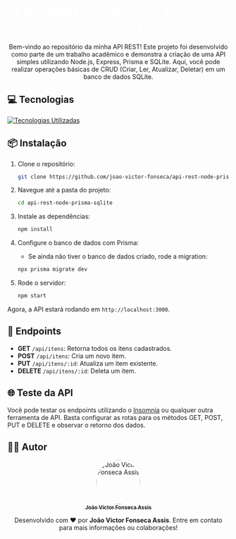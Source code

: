 <h1 align="center" style="color:white;">🚀 API REST com Node.js, Express e Prisma 🚀</h1>

<div align="center">
  <p>
      Bem-vindo ao repositório da minha API REST! Este projeto foi desenvolvido como parte de um trabalho acadêmico e demonstra a criação de uma API simples utilizando Node.js, Express, Prisma e SQLite. Aqui, você pode realizar operações básicas de CRUD (Criar, Ler, Atualizar, Deletar) em um banco de dados SQLite.
  </p>
</div>

<h2 align="left">💻 Tecnologias</h2>
<div align="left"> 
    <a href="#">
        <img src="https://skillicons.dev/icons?i=nodejs,express,prisma,sqlite&theme=dark" alt="Tecnologias Utilizadas" />
    </a> 
</div>

<h2 align="left">📦 Instalação</h2>

1. Clone o repositório:

   ```bash
   git clone https://github.com/joao-victor-fonseca/api-rest-node-prisma-sqlite.git
   ```

2. Navegue até a pasta do projeto:

   ```bash
   cd api-rest-node-prisma-sqlite
   ```

3. Instale as dependências:

   ```bash
   npm install
   ```

4. Configure o banco de dados com Prisma:

   - Se ainda não tiver o banco de dados criado, rode a migration:

   ```bash
   npx prisma migrate dev
   ```

5. Rode o servidor:
   ```bash
   npm start
   ```

Agora, a API estará rodando em `http://localhost:3000`.

<h2 align="left">🔧 Endpoints</h2>

- **GET** `/api/itens`: Retorna todos os itens cadastrados.
- **POST** `/api/itens`: Cria um novo item.
- **PUT** `/api/itens/:id`: Atualiza um item existente.
- **DELETE** `/api/itens/:id`: Deleta um item.

<h2 align="left">🌐 Teste da API</h2>

Você pode testar os endpoints utilizando o [Insomnia](https://insomnia.rest/) ou qualquer outra ferramenta de API. Basta configurar as rotas para os métodos GET, POST, PUT e DELETE e observar o retorno dos dados.

<h2 align="left">👨‍💻 Autor</h2>

<p align="center"> <a href="https://github.com/joao-victor-fonseca" target="_blank"> <img style="border-radius:50%" src="https://avatars.githubusercontent.com/u/84512746?v=4" width="100px;" alt="João Victor Fonseca Assis" /> <br /> <sub><b>João Victor Fonseca Assis</b></sub> </a> </p> <p align="center"> Desenvolvido com ❤️ por <b>João Victor Fonseca Assis</b>. Entre em contato para mais informações ou colaborações! </p>
